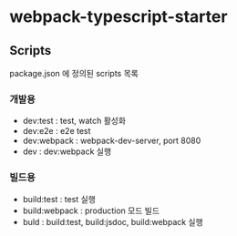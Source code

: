 # webpack-typescript-starter

## Scripts

package.json 에 정의된 scripts 목록

### 개발용

- dev:test : test, watch 활성화
- dev:e2e : e2e test
- dev:webpack : webpack-dev-server, port 8080
- dev : dev:webpack 실행

### 빌드용

- build:test : test 실행
- build:webpack : production 모드 빌드
- buld : build:test, build:jsdoc, build:webpack 실행

